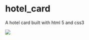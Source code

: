 # hotel_card
A hotel card built with html 5 and css3



![](https://github.com/jhonfe64/car2/blob/master/hotel2.png?raw=true)
